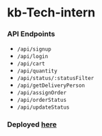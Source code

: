 # kb-Tech-intern
### API Endpoints

-  `/api/signup`
- `/api/login`
-  `/api/cart`
-  `/api/quantity`
- `/api/status/:statusFilter`
-  `/api/getDeliveryPerson`
-  `/api/assignOrder`
-  `/api/orderStatus`
-  `/api/updateStatus`

### Deployed [here](https://order-anywhere-api.herokuapp.com/)
